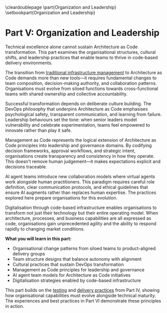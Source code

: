 \cleardoublepage
\part{Organization and Leadership}
\setbookpart{Organization and Leadership}

# Part V: Organization and Leadership

Technical excellence alone cannot sustain Architecture as Code transformation. This part examines the organisational structures, cultural shifts, and leadership practices that enable teams to thrive in code-based delivery environments.

The transition from [traditional infrastructure management](16_migration.md) to Architecture as Code demands more than new tools—it requires fundamental changes to team composition, decision-making authority, and collaboration patterns. Organisations must evolve from siloed functions towards cross-functional teams with shared ownership and collective accountability.

Successful transformation depends on deliberate culture building. The DevOps philosophy that underpins Architecture as Code emphasises psychological safety, transparent communication, and learning from failure. Leadership behaviours set the tone: when senior leaders model vulnerability and celebrate experimentation, teams feel empowered to innovate rather than play it safe.

Management as Code represents the logical extension of Architecture as Code principles into leadership and governance domains. By codifying decision frameworks, approval workflows, and strategic intent, organisations create transparency and consistency in how they operate. This doesn't remove human judgement—it makes expectations explicit and decisions traceable.

AI agent teams introduce new collaboration models where virtual agents work alongside human practitioners. This paradigm requires careful role definition, clear communication protocols, and ethical guidelines that ensure AI augments rather than replaces human expertise. The practices explored here prepare organisations for this evolution.

Digitalisation through code-based infrastructure enables organisations to transform not just their technology but their entire operating model. When architecture, processes, and business capabilities are all expressed as code, organisations gain unprecedented agility and the ability to respond rapidly to changing market conditions.

**What you will learn in this part:**

- Organisational change patterns from siloed teams to product-aligned delivery groups
- Team structure designs that balance autonomy with alignment
- Cultural practices that sustain DevOps transformation
- Management as Code principles for leadership and governance
- AI agent team models for Architecture as Code initiatives
- Digitalisation strategies enabled by code-based infrastructure

This part builds on the [testing](13_testing_strategies.md) and [delivery practices](14_practical_implementation.md) from Part IV, showing how organisational capabilities must evolve alongside technical maturity. The experiences and best practices in Part VI demonstrate these principles in action.

